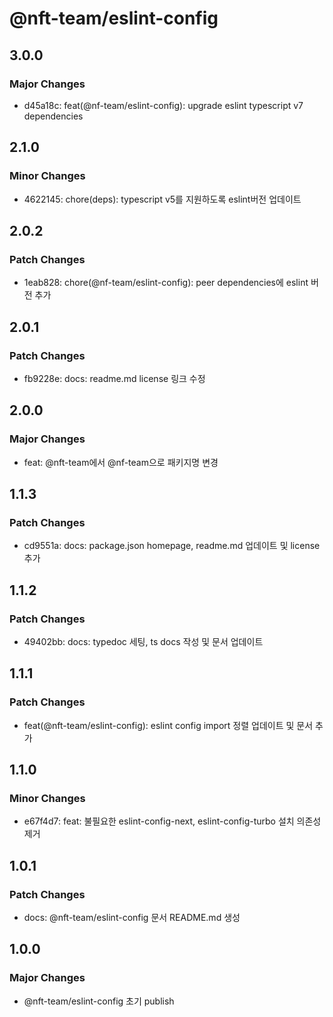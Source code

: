 # @nft-team/eslint-config

## 3.0.0

### Major Changes

- d45a18c: feat(@nf-team/eslint-config): upgrade eslint typescript v7 dependencies

## 2.1.0

### Minor Changes

- 4622145: chore(deps): typescript v5를 지원하도록 eslint버전 업데이트

## 2.0.2

### Patch Changes

- 1eab828: chore(@nf-team/eslint-config): peer dependencies에 eslint 버전 추가

## 2.0.1

### Patch Changes

- fb9228e: docs: readme.md license 링크 수정

## 2.0.0

### Major Changes

- feat: @nft-team에서 @nf-team으로 패키지명 변경

## 1.1.3

### Patch Changes

- cd9551a: docs: package.json homepage, readme.md 업데이트 및 license 추가

## 1.1.2

### Patch Changes

- 49402bb: docs: typedoc 세팅, ts docs 작성 및 문서 업데이트

## 1.1.1

### Patch Changes

- feat(@nft-team/eslint-config): eslint config import 정렬 업데이트 및 문서 추가

## 1.1.0

### Minor Changes

- e67f4d7: feat: 불필요한 eslint-config-next, eslint-config-turbo 설치 의존성 제거

## 1.0.1

### Patch Changes

- docs: @nft-team/eslint-config 문서 README.md 생성

## 1.0.0

### Major Changes

- @nft-team/eslint-config 초기 publish
